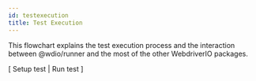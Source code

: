```yaml
---
id: testexecution
title: Test Execution
---
```

This flowchart explains the test execution process and the interaction between @wdio/runner and the most of the other WebdriverIO packages.
<div>
    <div class="flowcharttogglemenu">
        <span>[</span>
        <a class="flowcharttogglelink" onclick="createFlowChart(setupTest)">Setup test</a>
        <span>|</span>
        <a class="flowcharttogglelink" onclick="createFlowChart(runTest)">Run test</a>
        <span>]</span>
    </div>
    <div id="flowChartGraphDiv" style="color: blue; margin-left: auto; margin-right: auto; padding-left: auto; padding-right: auto; text-align: center;"></div>
</div>

<script src="https://unpkg.com/mermaid@8.3.1/dist/mermaid.min.js"></script>
<script src="/js/flowchart.js"></script>
<script>
    var setupTest = `
    graph TD
        START("@wdio/runner index.js called from child process via a run message.")-->
        EXECUTERUN["Execute @wdio/runner index.js run method."]-->
        STOREVARS["Store worker id in cid, specs in specs variable.<br>Store capabilities in caps variable."]-->
        PARSECONFIG["Parse config file using @wdio/config configParser method.<br>Add to @wdio/runner index.js class."]-->
        SETLOGLEVEL[Set log level]-->
        RUNEFORESESSIONHOOK[Run wdio.conf.js beforeSession hook.]-->
        INITSESSION[Initialise session, store in variable named browser.]-->
        SETUPREPORTER["Initialise BaseReporter object. A new instance of the @wdio/runner reporter.js<br>BaseReporter object is created. All reporters listed in the wdio.conf.js reporters<br>property are initialised."]
    `;
    var runTest = `
    graph TD
        INITTEST["Test framework is initialised using the @wdio/utils initialisePlugin method.<br>The test framework defined in the wdio.conf.js framework property.<br>Test frameworks include @wdio/mocha-framework, @wdio/cucumber-framework<br>and @wdio/jasmine-framework packages."]-->
        INITCOMPLETE[Initialisation successful, send runner:start message to reporter.]-->
        MESSAGECHILDPROCESS[report sessionId and target connection information to worker]-->
        KICKOFFTESTS["Kick off tests in framework by calling th e framework's run<br>method, e.g. @wdio/mocha-framework run()."]-->
        WAITFORTESTTOFINISH[Wait for test to finish. If watch mode keep session open.]-->
        SENDRESULTS[Send results to reporter instance.]-->
        KILLWORKERSESSION[Kill worker session.]-->
        END(END)
    `;
    (function(){
        createFlowChart(setupTest);
    })();
</script>